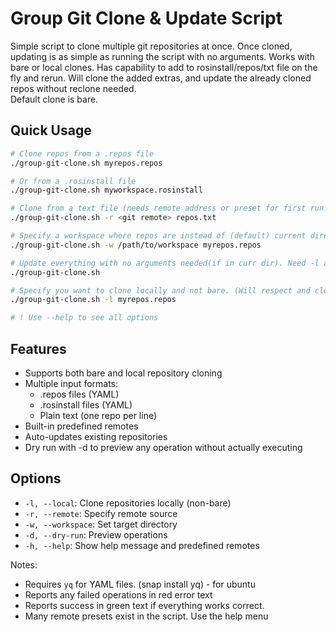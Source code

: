 # Group Git Clone & Update Script

Simple script to clone multiple git repositories at once. Once cloned, updating is as simple as running the script with no arguments. Works with bare or local clones. Has capability to add to rosinstall/repos/txt file on the fly and rerun. Will clone the added extras, and update the already cloned repos without reclone needed.  
Default clone is bare.

## Quick Usage

```bash
# Clone repos from a .repos file
./group-git-clone.sh myrepos.repos

# Or from a .rosinstall file
./group-git-clone.sh myworkspace.rosinstall

# Clone from a text file (needs remote address or preset for first run!)
./group-git-clone.sh -r <git remote> repos.txt

# Specify a workspace where repos are instead of (default) current directory
./group-git-clone.sh -w /path/to/workspace myrepos.repos

# Update everything with no arguments needed(if in curr dir). Need -l arg for local non-bare repos.
./group-git-clone.sh

# Specify you want to clone locally and not bare. (Will respect and clone the specified branch in .repos and .rosinstall files)
./group-git-clone.sh -l myrepos.repos

# ! Use --help to see all options
```

## Features
- Supports both bare and local repository cloning
- Multiple input formats:
  - .repos files (YAML)
  - .rosinstall files (YAML)
  - Plain text (one repo per line)
- Built-in predefined remotes
- Auto-updates existing repositories
- Dry run with -d to preview any operation without actually executing

## Options
- `-l, --local`: Clone repositories locally (non-bare)
- `-r, --remote`: Specify remote source
- `-w, --workspace`: Set target directory
- `-d, --dry-run`: Preview operations
- `-h, --help`: Show help message and predefined remotes

Notes:
- Requires `yq` for YAML files. (snap install yq) - for ubuntu
- Reports any failed operations in red error text
- Reports success in green text if everything works correct.
- Many remote presets exist in the script. Use the help menu